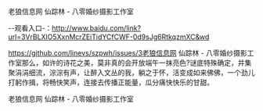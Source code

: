老狼信息网 仙踪林 - 八零婚纱摄影工作室

--观看入口-：http://www.baidu.com/link?url=3VrBLXlO5XxnMcrZEiTidYCfCWF-0d9sJg6RtkqzmXC&wd

https://github.com/linevs/szpwh/issues/3老狼信息网 仙踪林 - 八零婚纱摄影工作室那么，如许的诗花之美，莫非真的会开放端午一抹亮色?谜底特殊确定，并集聚涓涓细流，淙淙有声，让醉入文丛的我，躺之于怀，活变成如来佛佛，一个劲儿打躬作揖，将畅快笑声，连接去传播正能量，瓜分痛快快乐的甘甜。

老狼信息网 仙踪林 - 八零婚纱摄影工作室
